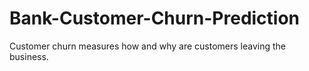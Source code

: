 # Bank-Customer-Churn-Prediction
Customer churn measures how and why are customers leaving the business.
